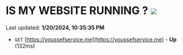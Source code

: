 # IS MY WEBSITE RUNNING ? [![](https://img.shields.io/static/v1?label=Sponsor&message=%E2%9D%A4&logo=GitHub&color=%23fe8e86)](https://github.com/sponsors/<username>)

Last updated: **1/20/2024, 10:35:35 PM**

- `GET` [https://youssefservice.me](https://youssefservice.me) - **Up** (132ms)
